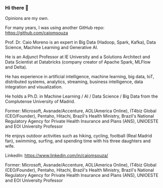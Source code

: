 ### Hi there 👋

Opinions are my own.

For many years, I was using another GitHub repo:
https://github.com/caiomsouza


Prof. Dr. Caio Moreno is an expert in Big Data (Hadoop, Spark, Kafka), Data Science, Machine Learning and Generative AI. 

He is an Adjunct Professor at IE University and a Solutions Architect and Data Scientist at Databricks (company creator of Apache Spark, MLFlow and Delta). 

He has experience in artificial intelligence, machine learning, big data, IoT, distributed systems, analytics, streaming, business intelligence, data integration and visualization.

He holds a Ph.D. in Machine Learning / AI / Data Science / Big Data from the Complutense University of Madrid.

Former: Microsoft, Avanade/Accenture, AOL(America Online), IT4biz Global (CEO/Founder), Pentaho, Hitachi, Brazil's Health Ministry, Brazil's National Regulatory Agency for Private Health Insurance and Plans (ANS), UNIOESTE and EOI University Professor

He enjoys outdoor activities such as hiking, cycling, football (Real Madrid fan), swimming, surfing, and spending time with his three daughters and wife.

LinkedIn: https://www.linkedin.com/in/caiomsouza/


Former: Microsoft, Avanade/Accenture, AOL(America Online), IT4biz Global (CEO/Founder), Pentaho, Hitachi, Brazil's Health Ministry, Brazil's National Regulatory Agency for Private Health Insurance and Plans (ANS), UNIOESTE and EOI University Professor 



<!--
**drcaiomoreno/drcaiomoreno** is a ✨ _special_ ✨ repository because its `README.md` (this file) appears on your GitHub profile.

Here are some ideas to get you started:

- 🔭 I’m currently working on ...
- 🌱 I’m currently learning ...
- 👯 I’m looking to collaborate on ...
- 🤔 I’m looking for help with ...
- 💬 Ask me about ...
- 📫 How to reach me: ...
- 😄 Pronouns: ...
- ⚡ Fun fact: ...
-->
